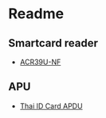 # Readme

## Smartcard reader

 * [ACR39U-NF](https://www.acs.com.hk/en/products/425/acr39u-nf-pocketmate-ii-smart-card-reader-usb-type-c/)

## APU

 * [Thai ID Card APDU](https://github.com/chakphanu/ThaiNationalIDCard/blob/master/APDU.md)
